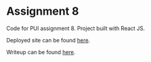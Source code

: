 # Assignment 8

Code for PUI assignment 8. Project built with React JS.

Deployed site can be found [here](https://wikiviz.rainflame.com).

Writeup can be found [here](/assign8/writeup.pdf).

